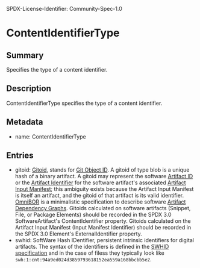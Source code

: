 SPDX-License-Identifier: Community-Spec-1.0

# ContentIdentifierType

## Summary

Specifies the type of a content identifier.

## Description

ContentIdentifierType specifies the type of a content identifier.

## Metadata

- name: ContentIdentifierType

## Entries

- gitoid: [Gitoid](https://www.iana.org/assignments/uri-schemes/prov/gitoid), stands for [Git Object ID](https://git-scm.com/book/en/v2/Git-Internals-Git-Objects). A gitoid of type blob is a unique hash of a binary artifact. A gitoid may represent the software [Artifact ID](https://github.com/omnibor/spec/blob/eb1ee5c961c16215eb8709b2975d193a2007a35d/spec/SPEC.md#artifact-id) or the [Artifact Identifier](https://github.com/omnibor/spec/blob/eb1ee5c961c16215eb8709b2975d193a2007a35d/spec/SPEC.md#artifact-identifier-types) for the software artifact's associated [Artifact Input Manifest](https://github.com/omnibor/spec/blob/eb1ee5c961c16215eb8709b2975d193a2007a35d/spec/SPEC.md#artifact-input-manifest); this ambiguity exists because the Artifact Input Manifest is itself an artifact, and the gitoid of that artifact is its valid identifier. [OmniBOR](https://github.com/omnibor/spec/) is a minimalistic specification to describe software [Artifact Dependency Graphs](https://github.com/omnibor/spec/blob/eb1ee5c961c16215eb8709b2975d193a2007a35d/spec/SPEC.md#artifact-dependency-graph-adg). Gitoids calculated on software artifacts (Snippet, File, or Package Elements) should be recorded in the SPDX 3.0 SoftwareArtifact's ContentIdentifier property. Gitoids calculated on the Artifact Input Manifest (Input Manifest Identifier) should be recorded in the SPDX 3.0 Element's ExternalIdentifier property.
- swhid: SoftWare Hash IDentifier, persistent intrinsic identifiers for digital artifacts. The syntax of the identifiers is defined in the [SWHID specification](https://www.swhid.org/specification/v1.1/4.Syntax) and in the case of filess they typically look like `swh:1:cnt:94a9ed024d3859793618152ea559a168bbcbb5e2`.
